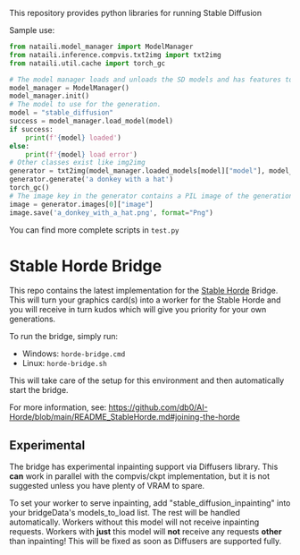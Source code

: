 This repository provides python libraries for running Stable Diffusion

Sample use: 

```python
from nataili.model_manager import ModelManager
from nataili.inference.compvis.txt2img import txt2img
from nataili.util.cache import torch_gc

# The model manager loads and unloads the SD models and has features to download them or find their location
model_manager = ModelManager()
model_manager.init()
# The model to use for the generation. 
model = "stable_diffusion"
success = model_manager.load_model(model)
if success:
    print(f'{model} loaded')
else:
    print(f'{model} load error')
# Other classes exist like img2img
generator = txt2img(model_manager.loaded_models[model]["model"], model_manager.loaded_models[model]["device"], 'output_dir')
generator.generate('a donkey with a hat')
torch_gc()
# The image key in the generator contains a PIL image of the generation
image = generator.images[0]["image"]
image.save('a_donkey_with_a_hat.png', format="Png")
```

You can find more complete scripts in `test.py`

# Stable Horde Bridge

This repo contains the latest implementation for the [Stable Horde](https://stablehorde.net) Bridge. This will turn your graphics card(s) into a worker for the Stable Horde and you will receive in turn kudos which will give you priority for your own generations.

To run the bridge, simply run:

* Windows: `horde-bridge.cmd`
* Linux: `horde-bridge.sh`

This will take care of the setup for this environment and then automatically start the bridge.

For more information, see: https://github.com/db0/AI-Horde/blob/main/README_StableHorde.md#joining-the-horde

## Experimental

The bridge has experimental inpainting support via Diffusers library. This **can** work in parallel with the compvis/ckpt implementation, but it is not suggested unless you have plenty of VRAM to spare.

To set your worker to serve inpainting, add "stable_diffusion_inpainting" into your bridgeData's models_to_load list. The rest will be handled automatically. Workers without this model will not receive inpainting requests. Workers with **just** this model will **not** receive any requests **other** than inpainting! This will be fixed as soon as Diffusers are supported fully.
